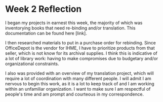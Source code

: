 # Week 2 Reflection

I began my projects in earnest this week, the majority of which was inventorying books that need re-binding and/or translation. This documentation can be found here [link]. 

I then researched materials to put in a purchase order for rebinding. Since OfficeDepot is the vendor for IHME, I have to prioritize products from that seller, which is not know for its archival supplies. I think this is indicative of a lot of library work: having to make compromises due to budgetary and/or organizational constraints.

I also was provided with an overview of my translation project, which will require a lot of coordination with many different people. I will admit I am nervous to begin this work, as it is a lot to keep track of and I am working within an unfamiliar organization. I want to make sure I am respectful of people's time and am prompt and courteous in my correspondence.
